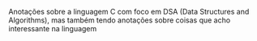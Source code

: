 Anotações sobre a linguagem C com foco em DSA (Data Structures and Algorithms), mas também tendo anotações sobre coisas que acho interessante na linguagem
